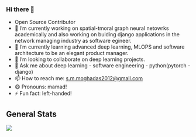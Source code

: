 ### Hi there 👋


- Open Source Contributor
- 🔭 I’m currently working on spatial-tmoral graph neural netowrks academically and also working on bulding django applications in the network managing industry as software egineer. 
- 🌱 I’m currently learning advanced deep learning, MLOPS and software architecture to be an elegant product manager.
- 👯 I’m looking to collaborate on deep learning projects.
- 💬 Ask me about deep learning - software engineering - python(pytorch - django)
- 📫 How to reach me: s.m.moghadas2012@gmail.com
- 😄 Pronouns: mamad!
- ⚡ Fun fact: left-handed!


## General Stats

![](https://github-readme-stats.vercel.app/api?username=moghadas76&show_icons=true&count_private=true&hide_rank=true&hide_border=true&include_all_commits=true&card_width=10)



